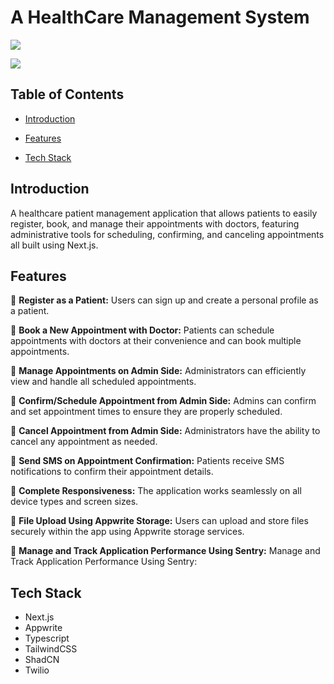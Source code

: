 # A HealthCare Management System

<div>
  <Image 
    src="./public/assets/images/carepulse-homepage.png"
  />

  <Image 
    src="./public/assets/images/carepulse-admin.png"
  />
</div>

## Table of Contents
- [Introduction](#introduction)

- [Features](#features)

- [Tech Stack](#tech-stack)

## Introduction
A healthcare patient management application that allows patients to easily register, book, and manage their appointments with doctors, featuring administrative tools for scheduling, confirming, and canceling appointments all built using Next.js.

## Features
🚀 **Register as a Patient:** Users can sign up and create a personal profile as a patient.

🚀 **Book a New Appointment with Doctor:** Patients can schedule appointments with doctors at their convenience and can book multiple appointments.

🚀 **Manage Appointments on Admin Side:** Administrators can efficiently view and handle all scheduled appointments.

🚀 **Confirm/Schedule Appointment from Admin Side:** Admins can confirm and set appointment times to ensure they are properly scheduled.

🚀 **Cancel Appointment from Admin Side:** Administrators have the ability to cancel any appointment as needed.

🚀 **Send SMS on Appointment Confirmation:** Patients receive SMS notifications to confirm their appointment details.

🚀 **Complete Responsiveness:** The application works seamlessly on all device types and screen sizes.

🚀 **File Upload Using Appwrite Storage:** Users can upload and store files securely within the app using Appwrite storage services.

🚀 **Manage and Track Application Performance Using Sentry:** Manage and Track Application Performance Using Sentry:

## Tech Stack
- Next.js
- Appwrite
- Typescript
- TailwindCSS
- ShadCN
- Twilio

